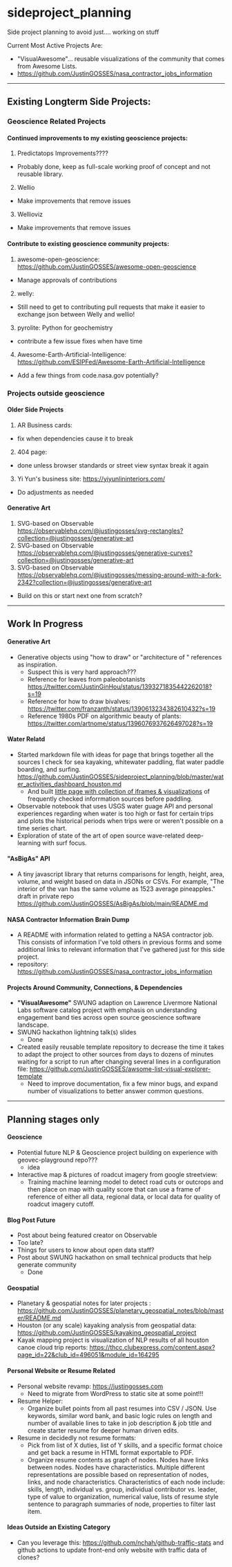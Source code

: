 # sideproject_planning
Side project planning to avoid just.... working on stuff

Current Most Active Projects Are:
- "VisualAwesome"... reusable visualizations of the community that comes from Awesome Lists.
- https://github.com/JustinGOSSES/nasa_contractor_jobs_information 

---------------------------------
## Existing Longterm Side Projects:
### Geoscience Related Projects
#### Continued improvements to my existing geoscience projects:
1. Predictatops Improvements????
  - Probably done, keep as full-scale working proof of concept and not reusable library.
2. Wellio
  - Make improvements that remove issues
3. Wellioviz
  - Make improvements that remove issues
 
#### Contribute to existing geoscience community projects:
1. awesome-open-geoscience: https://github.com/JustinGOSSES/awesome-open-geoscience
  - Manage approvals of contributions
2. welly:
  - Still need to get to contributing pull requests that make it easier to exchange json between Welly and wellio!
3. pyrolite: Python for geochemistry
  - contribute a few issue fixes when have time
4. Awesome-Earth-Artificial-Intelligence:  https://github.com/ESIPFed/Awesome-Earth-Artificial-Intelligence
  - Add a few things from code.nasa.gov potentially?

### Projects outside geoscience
#### Older Side Projects
1. AR Business cards:
  - fix when dependencies cause it to break
2. 404 page: 
  - done unless browser standards or street view syntax break it again
3. Yi Yun's business site: https://yiyunlininteriors.com/
  - Do adjustments as needed

#### Generative Art
1. SVG-based on Observable https://observablehq.com/@justingosses/svg-rectangles?collection=@justingosses/generative-art
2. SVG-based on Observable https://observablehq.com/@justingosses/generative-curves?collection=@justingosses/generative-art
3. SVG-based on Observable https://observablehq.com/@justingosses/messing-around-with-a-fork-2342?collection=@justingosses/generative-art
  - Build on this or start next one from scratch?


---------------------------------
## Work In Progress

#### Generative Art 
- Generative objects using "how to draw" or "architecture of " references as inspiration. 
  - Suspect this is very hard approach???
  - Reference for leaves from paleobotanists https://twitter.com/JustinGinHou/status/1393271835442262018?s=19
  - Reference for how to draw bivalves: https://twitter.com/franzanth/status/1390613234382610432?s=19
  - Reference 1980s PDF on algorithmic beauty of plants: https://twitter.com/artnome/status/1396076937626497028?s=19

#### Water Relatd
- Started markdown file with ideas for page that brings together all the sources I check for sea kayaking, whitewater paddling, flat water paddle boarding, and surfing. <a href="https://github.com/JustinGOSSES/sideproject_planning/blob/master/water_activities_dashboard_houston.md">https://github.com/JustinGOSSES/sideproject_planning/blob/master/water_activities_dashboard_houston.md</a>
  - And built <a href="https://github.com/JustinGOSSES/water_check_houston">little page with collection of iframes & visualizations</a> of frequently checked inforrmation sources before paddling.
- Observable notebook that uses USGS water guage API and personal experiences regarding when water is too high or fast for certain trips and plots the historical periods when trips were or weren't possible on a time series chart. 
- Exploration of state of the art of open source wave-related deep-learning with surf focus.

#### "AsBigAs" API
- A tiny javascript library that returns comparisons for length, height, area, volume, and weight based on data in JSONs or CSVs. For example, "The interior of the van has the same volume as 1523 average pineapples." draft in private repo https://github.com/JustinGOSSES/AsBigAs/blob/main/README.md

#### NASA Contractor Information Brain Dump
- A README with information related to getting a NASA contractor job. This consists of information I've told others in previous forms and some additional links to relevant information that I've gathered just for this side project. 
- repository: https://github.com/JustinGOSSES/nasa_contractor_jobs_information 

#### Projects Around Community, Connections, & Dependencies
- <b>"VisualAwesome"</b> SWUNG adaption on Lawrence Livermore National Labs software catalog project with emphasis on understanding engagement band ties across open source geoscience software landscape.
- SWUNG hackathon lightning talk(s) slides
  - Done
- Created easily reusable template repository to decrease the time it takes to adapt the project to other sources from days to dozens of minutes waiting for a script to run after changing several lines in a configuration file: https://github.com/JustinGOSSES/awsome-list-visual-explorer-template
  - Need to improve documentation, fix a few minor bugs, and expand number of visualizations to better answer common questions.
  

--------------------------
## Planning stages only
#### Geoscience
- Potential future NLP & Geoscience project building on experience with geovec-playground repo???
  - idea
- Interactive map & pictures of roadcut imagery from google streetview:
  -  Training machine learning model to detect road cuts or outcrops and then place on map with quality score that can use a frame of reference of either all data, regional data, or local data for quality of roadcut imagery cutoff. 


#### Blog Post Future
 - Post about being featured creator on Observable
  - Too late?
- Things for users to know about open data staff?
- Post about SWUNG hackathon on small technical products that help generate community
    - Done

#### Geospatial
- Planetary & geospatial notes for later projects : https://github.com/JustinGOSSES/planetary_geospatial_notes/blob/master/README.md
- Houston (or any scale) kayaking analysis from geospatial data: https://github.com/JustinGOSSES/kayaking_geospatial_project
- Kayak mapping project is visualization of NLP results of all houston canoe cloud trip reports: https://thcc.clubexpress.com/content.aspx?page_id=22&club_id=496051&module_id=164295

#### Personal Website or Resume Related 
- Personal website revamp: https://justingosses.com
  - Need to migrate from WordPress to static site at some point!!!
- Resume Helper:
  - Organize bullet points from all past resumes into CSV / JSON. Use keywords, similar word bank, and basic logic rules on length and number of available lines to take in job description & job title and create starter resume for deeper human driven edits.
- Resume in decidedly not resume formats: 
  - Pick from list of X duties, list of Y skills, and a specific format choice and get back a resume in HTML format exportable to PDF.
  - Organize resume contents as graph of nodes. Nodes have links between nodes. Nodes have characteristics. Multiple different representations are possible based on representation of nodes, links, and node characteristics. Characteristics of each node include: skills, length, individual vs. group, individual contributor vs. leader, type of value to organization, numerical value, lists of resume style sentence to paragraph summaries of node, properties to filter last item.

#### Ideas Outside an Existing Category
- Can you leverage this: https://github.com/nchah/github-traffic-stats and github actions to update front-end only website with traffic data of clones?

